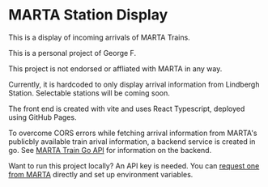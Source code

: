 # MARTA Station Display

This is a display of incoming arrivals of MARTA Trains.

This is a personal project of George F.

This project is not endorsed or affliated with MARTA in any way.

Currently, it is hardcoded to only display arrival information from Lindbergh Station. Selectable stations will be coming soon.

The front end is created with vite and uses React Typescript, deployed using GitHub Pages.

To overcome CORS errors while fetching arrival information from MARTA's publicbly available
train arival information, a backend service is created in go. See [MARTA Train Go API](https://github.com/georgef7/marta-train-go-api) for information on the backend.

Want to run this project locally? An API key is needed. You can [request one from MARTA](https://www.itsmarta.com/developer-reg-rtt.aspx) directly and set up environment variables.